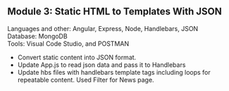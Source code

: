 <h2>Module 3: Static HTML to Templates With JSON</h2>
<p>Languages and other: Angular, Express, Node, Handlebars, JSON<br />
  Database: MongoDB<br />
  Tools: Visual Code Studio,  and POSTMAN</P>
  
  <ul>
  <li>Convert static content into JSON format.</li>
  <li>Update App.js  to read json data and pass it to Handlebars </li>
  <li>Update hbs files with handlebars template tags including loops for repeatable content. Used Filter for News page. </li>
 
  </ul>
